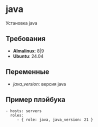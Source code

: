 java
=========

Установка java

Требования
------------

- **Almalinux**: 8|9
- **Ubuntu**:    24.04

Переменные
--------------

- *java_version*: версия java

Пример плэйбука
----------------

    - hosts: servers
      roles:
         - { role: java, java_version: 21 }
